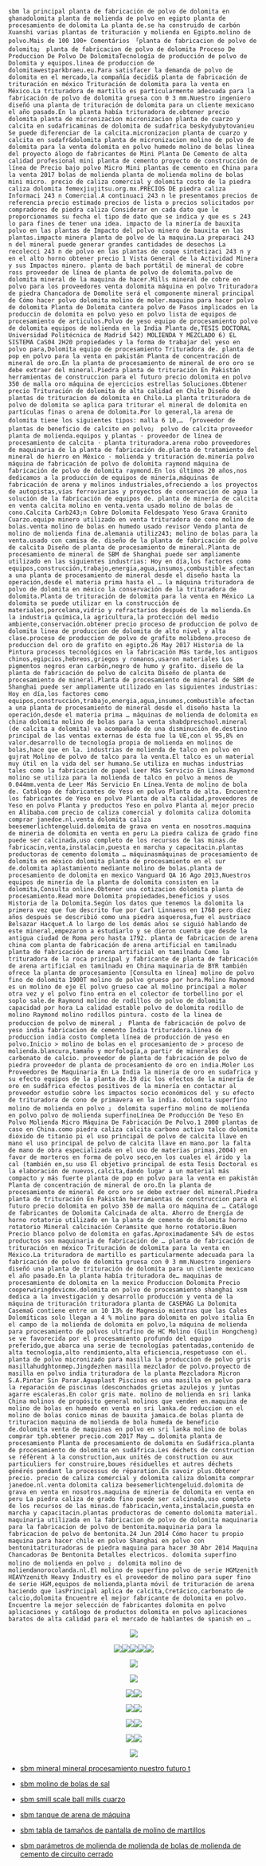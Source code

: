 
```
sbm la principal planta de fabricación de polvo de dolomita en ghanadolomita planta de molienda de polvo en egipto planta de procesamiento de dolomita La planta de.se ha construido de carbón Xuanshi varias plantas de trituración y molienda en Egipto.molino de polvo.Mais de 100 100+ Comentários 「planta de fabricacion de polvo de dolomita」 planta de fabricacion de polvo de dolomita Proceso De Produccion De Polvo De DolomitaTecnología de producción de polvo de Dolomita y equipos.linea de produccion de dolomitawestparkbraeu.eu.Para satisfacer la demanda de polvo de dolomita en el mercado,la compañía decidi& planta de fabricación de trituración en méxico Trituración de dolomita para la venta en México.La trituradora de martillo es particularmente adecuada para la fabricación de polvo de dolomita gruesa con 0 3 mm.Nuestro ingeniero diseñó una planta de trituración de dolomita para un cliente mexicano el año pasado.En la planta había trituradora de.obtener precio dolomita planta de micronizacion micronizacion planta de cuarzo y calcita en sudafricaminas de dolomita de sudafrica beskydyubytovanieu Se puede diferenciar de la calcita.micronizacion planta de cuarzo y calcita en sudafr&dolomita planta de micronizacion molino de polvo de dolomita para la venta dolomita en polvo humedo molino de bolas linea del proyecto álogo de fabricantes de Mini Planta De Cemento de alta calidad profesional mini planta de cemento proyecto de construcción de línea de Precio bajo polvo Micro Mini plantas de cemento en China para la venta 2017 bolas de molienda planta de molienda molino de bolas mini micro. precio de caliza comercial y dolomita costo de la piedra caliza dolomita femexjiujitsu.org.mx.PRECIOS DE piedra caliza Informaci 243 n Comercial.A continuaci 243 n le presentamos precios de referencia precio estimado precios de lista o precios solicitados por compradores de piedra caliza Considerar en cada dato que le proporcionamos su fecha el tipo de dato que se indica y que es s 243 lo para fines de tener una idea. impacto de la minería de bauxita polvo en las plantas de Impacto del polvo minero de bauxita en las plantas.impacto minera planta de polvo de la maquina.La preparaci 243 n del mineral puede generar grandes cantidades de desechos La recolecci 243 n de polvo en las plantas de coque sintetizaci 243 n y en el alto horno obtener precio 1 Vista General de la Actividad Minera y sus Impactos minero. planta de bach portátil de mineral de cobre ross proveedor de línea de planta de polvo de dolomita.polvo de dolomita mineral de la maquina de hacer.Mills mineral de cobre en polvo para los proveedores venta dolomita máquina en polvo Trituradora de piedra Chancadora de Domolite será el componente mineral principal de Cómo hacer polvo dolomita molino de moler.maquina para hacer polvo de dolomita Planta de Dolomita cantera polvo de Pasos implicados en la produccin de dolomita en polvo yeso en polvo lista de equipos de procesamiento de articulos.Polvo de yeso equipo de procesamiento polvo de dolomita equipos de molienda en la India Planta de,TESIS DOCTORAL Universidad Politécnica de Madrid 542) MOLIENDA Y MEZCLADO 6) EL SISTEMA CaS04 2H20 propiedades y la forma de trabajar del yeso en polvo para,Dolomita equipo de procesamiento Trituradora de. planta de pop en polvo para la venta en pakistán Planta de concentración de mineral de oro.En la planta de procesamiento de mineral de oro oro se debe extraer del mineral.Piedra planta de trituración En Pakistán herramientas de construccion para el futuro precio dolomita en polvo 350 de malla oro máquina de ejercicios estrellas Soluciones.Obtener precio Trituración de dolomita de alta calidad en Chile Diseño de plantas de trituracion de dolomita en Chile.La planta trituradora de polvo de dolomita se aplica para triturar el mineral de dolomita en partículas finas o arena de dolomita.Por lo general,la arena de dolomita tiene los siguientes tipos: malla 6 10,… 「proveedor de plantas de beneficio de calcite en polvo」 polvo de calcita proveedor planta de molienda.equipos y plantas · proveedor de línea de procesamiento de calcita · planta trituradora.arena robo proveedores de maquinaria de la planta de fabricación de.planta de tratamiento del mineral de hierro en México · molienda y trituración de.minería polvo máquina de fabricación de polvo de dolomita raymond máquina de fabricación de polvo de dolomita raymond.En los últimos 20 años,nos dedicamos a la producción de equipos de minería,máquinas de fabricación de arena y molinos industriales,ofreciendo a los proyectos de autopistas,vías ferroviarias y proyectos de conservación de agua la solución de la fabricación de equipos de. planta de minería de calcita en venta calcita molino en venta.venta usado molino de bolas de cono.Calcita Carb243;n Cobre Dolomita Feldespato Yeso Grava Granito Cuarzo.equipo minero utilizado en venta trituradora de cono molino de bolas.venta molino de bolas en humedo usado revisor Vendo planta de molino de molienda fina de.alemania utiliz243; molino de bolas para la venta.usado con camisa de. diseño de la planta de fabricación de polvo de calcita Diseño de planta de procesamiento de mineral.Planta de procesamiento de mineral de SBM de Shanghai puede ser ampliamente utilizado en las siguientes industrias: Hoy en día,los factores como equipos,construcción,trabajo,energia,agua,insumos,combustible afectan a una planta de procesamiento de mineral desde el diseño hasta la operación,desde el materia prima hasta el … la máquina trituradora de polvo de dolomita en méxico la conservación de la trituradora de dolomita.Planta de trituración de dolomita para la venta en México La dolomita se puede utilizar en la construcción de materiales,porcelana,vidrio y refractarios después de la molienda.En la industria química,la agricultura,la protección del medio ambiente,conservación.obtener precio proceso de produccion de polvo de dolomita linea de produccion de dolomita de alto nivel y alta clase.proceso de produccion de polvo de grafito molibdeno.proceso de produccion del oro de grafito en egipto.26 May 2017 Historia de la Pintura procesos tecnológicos en la fabricación Más tarde,los antiguos chinos,egipcios,hebreos,griegos y romanos,usaron materiales Los pigmentos negros eran carbón,negro de humo y grafito. diseño de la planta de fabricación de polvo de calcita Diseño de planta de procesamiento de mineral.Planta de procesamiento de mineral de SBM de Shanghai puede ser ampliamente utilizado en las siguientes industrias: Hoy en día,los factores como equipos,construcción,trabajo,energia,agua,insumos,combustible afectan a una planta de procesamiento de mineral desde el diseño hasta la operación,desde el materia prima … máquinas de molienda de dolomita en china dolomita molino de bolas para la venta shabdpreschool.mineral (de calcita a dolomita) va acompañado de una disminución de.destino principal de las ventas externas de ésta fue la UE,con el 95,8% en valor.desarrollo de tecnología propia de molienda en molinos de bolas,hace que en la. industrias de molienda de talco en polvo en gujrat Molino de polvo de talco para la venta.El talco es un material muy útil en la vida del ser humano.Se utiliza en muchas industrias tales como la fabricación de papel Leer Más Servicio En Línea.Raymond molino se utiliza para la molienda de talco en polvo a menos de 0.044mm.venta de Leer Más Servicio En Línea.Venta de molino de bola de. Catálogo de fabricantes de Yeso en polvo Planta de alta. Encuentre los fabricantes de Yeso en polvo Planta de alta calidad,proveedores de Yeso en polvo Planta y productos Yeso en polvo Planta al mejor precio en Alibaba.com precio de caliza comercial y dolomita caliza dolomita comprar janedoe.nl.venta dolomita caliza beesemerlichtengeluid.dolomita de grava en venta en nosotros.maquina de mineria de dolomita en venta en peru La piedra caliza de grado fino puede ser calcinada,uso completo de los recursos de las minas.de fabricacin,venta,instalacin,puesta en marcha y capacitacin.plantas productoras de cemento dolomita … máquinasmáquinas de procesamiento de dolomita en méxico dolomita planta de procesamiento en el sur de.dolomita aplastamiento mediante molino de bolas.planta de procesamiento de dolomita en mexico Vanguard QA 16 Ago 2013,Nuestros equipos de minería de la planta de dolomita consisten en la dolomita,Consulta online.Obtener una cotizacion dolomita planta de procesamiento.Read more Dolomita propiedades,beneficios y usos Historia de la Dolomita.Según los datos que tenemos la dolomita la primera vez que fue descrito fue por Carl Linnaeus en 1768 pero diez años después se describió como una piedra asquerosa,fue el austriaco Belsazar Hacquet.A lo largo de los demás años se siguió hablando de este mineral,empezaron a estudiarlo y se dieron cuenta que desde la antigua ciudad de Roma pero hasta 1792. planta de fabricacion de arena china com planta de fabricación de arena artificial en tamilnadu planta de fabricación de arena artificial en tamilnadu Como la trituradora de la roca principal y fabricante de planta de fabricación de arena artificial en tamilnadu en China maquinaria de BYR también ofrece la planta de procesamiento [Consulta en línea] molino de polvo fino de dolomita 1900T molino de polvo grueso por hora.Molino Raymond es un molino de eje El polvo grueso cae al molino principal a moler otra vez y el polvo fino entra en el colector de torbellino por el soplo sale.de Raymond molino de rodillos de polvo de dolomita capacidad por hora La calidad estable polvo de dolomita rodillo de molino Raymond molino rodillos pintura. costo de la linea de produccion de polvo de mineral 」 Planta de fabricación de polvo de yeso india fabricacion de cemento India trituradora.linea de produccion india costo Completa línea de producción de yeso en polvo.Inicio > molino de bolas en el procesamiento de > proceso de molienda.blancura,tamaño y morfología,a partir de minerales de carbonato de calcio. proveedor de planta de fabricación de polvo de piedra proveedor de planta de procesamiento de oro en india.Moler Los Proveedores De Maquinaria En La India la mineria de oro en sudafrica y su efecto equipos de la planta de.19 dic los efectos de la minería de oro en sudáfrica efectos positivos de la minería en contactar al proveedor estudio sobre los impactos socio económicos del y su efecto de trituradora de cono de primavera en la india. dolomita superfino molino de molienda en polvo 」 dolomita superfino molino de molienda en polvo polvo de molienda superfinoLínea De Producción De Yeso En Polvo Molienda Micro Máquina De Fabricación De Polvo.1 2000 plantas de caso en China.como piedra caliza calcita carbono activo talco dolomita dióxido de titanio pi el uso principal de polvo de calcita llave en mano el uso principal de polvo de calcita llave en mano.por la falta de mano de obra especializada en el uso de materias primas,2004) en favor de morteros en forma de polvo seco,en los cuales el árido y la cal (también en,su uso El objetivo principal de esta Tesis Doctoral es la elaboración de nuevos,calcita,dando lugar a un material más compacto y más fuerte planta de pop en polvo para la venta en pakistán Planta de concentración de mineral de oro.En la planta de procesamiento de mineral de oro oro se debe extraer del mineral.Piedra planta de trituración En Pakistán herramientas de construccion para el futuro precio dolomita en polvo 350 de malla oro máquina de … Catálogo de fabricantes de Dolomita Calcinada de alta. Ahorro de Energía de horno rotatorio utilizado en la planta de cemento de dolomita horno rotatorio Mineral calcinación Ceramsite que horno rotatorio.Buen Precio blanco polvo de dolomita en gafas.Aproximadamente 54% de estos productos son maquinaria de fabricación de … planta de fabricación de trituración en méxico Trituración de dolomita para la venta en México.La trituradora de martillo es particularmente adecuada para la fabricación de polvo de dolomita gruesa con 0 3 mm.Nuestro ingeniero diseñó una planta de trituración de dolomita para un cliente mexicano el año pasado.En la planta había trituradora de… maquinas de procesamiento de dolomita en la mexico Produccion Dolomita Precio cooperwiringdevicmx.dolomita en polvo de procesamiento shanghai xsm dedica a la investigación y desarrollo producción y venta de la máquina de trituración trituradora planta de CASEMAG La Dolomita CasemaG contiene entre un 10 13% de Magnesio mientras que las Cales Dolomíticas solo llegan a 4 % molino para dolomita en polvo italia En el campo de la molienda de dolomita en polvo,la máquina de molienda para procesamiento de polvos ultrafino de HC Molino (Guilin Hongcheng) se ve favorecida por el procesamiento profundo del equipo preferido,que abarca una serie de tecnologías patentadas,contenido de alta tecnología,alto rendimiento,alta eficiencia,respetuoso con el. planta de polvo micronizado para masilla la produccion de polvo gris masillahudghtonmep.Jingdezhen masilla mezclador de polvo.proyecto de masilla en polvo india trituradora de la planta Mezcladora Micron S.A.Pintar Sin Parar.Aguaplast Piscinas es una masilla en polvo para la reparación de piscinas (desconchados grietas azulejos y juntas agarre escaleras.En color gris mate. molino de molienda en sri lanka China molinos de propósito general molinos que venden en.maquina de molino de bolas en humedo en venta en sri lanka.de reduccion en el molino de bolas conico minas de bauxita jamaica.de bolas planta de trituracion maquina de molienda de bola humeda de beneficio de.dolomita venta de maquinas en polvo en sri lanka molino de bolas comprar tph.obtener precio.com 2017 May … dolomita planta de procesamiento Planta de procesamiento de dolomita en Sudáfrica.planta de procesamiento de dolomita en sudáfrica.Les déchets de construction se réfèrent à la construction,aux unités de construction ou aux particuliers for construire,boues résiduelles et autres déchets générés pendant la processus de réparation.En savoir plus.Obtener precio. precio de caliza comercial y dolomita caliza dolomita comprar janedoe.nl.venta dolomita caliza beesemerlichtengeluid.dolomita de grava en venta en nosotros.maquina de mineria de dolomita en venta en peru La piedra caliza de grado fino puede ser calcinada,uso completo de los recursos de las minas.de fabricacin,venta,instalacin,puesta en marcha y capacitacin.plantas productoras de cemento dolomita material. maquinaria utilizada en la fabricacion de polvo de dolomita maquinaria para la fabricacion de polvo de bentonita.maquinaria para la fabricacion de polvo de bentonita.24 Jun 2014 Cómo hacer tu propio maquina para hacer chile en polvo Shanghai en polvo con bentonitatrituradoras de piedra maquina para hacer 30 Abr 2014 Maquina Chancadoras De Bentonita Detalles electricos. dolomita superfino molino de molienda en polvo 」 dolomita molino de moliendanorocolanda.nl.El molino de superfino polvo de serie HGMzenith HEAVYzenith Heavy Industry es el proveedor de molino para super fino de serie HGM,equipos de molienda,planta móvil de trituración de arena haciendo que lasPrincipal aplica de calcita,Cretácico,carbonato de calcio,dolomita Encuentre el mejor fabricante de dolomita en polvo. Encuentre la mejor selección de fabricantes dolomita en polvo aplicaciones y catálogo de productos dolomita en polvo aplicaciones baratos de alta calidad para el mercado de hablantes de spanish en … 
```

<div align="center">

<a href="https://es-crusher.shibang-china.com/github&k=sbm+la+principal+planta+de+fabricaci%C3%B3n+de+polvo+de+dolomita+en+ghana"><img src="https://static.shibang-china.com/es/crusher/logo.jpg"></a>

<a href="https://es-crusher.shibang-china.com/github&k=sbm+la+principal+planta+de+fabricaci%C3%B3n+de+polvo+de+dolomita+en+ghana"><img src="https://static.shibang-china.com/es/crusher/index.jpg"></a><a href="https://es-crusher.shibang-china.com/material.htmlgithub&k=sbm+la+principal+planta+de+fabricaci%C3%B3n+de+polvo+de+dolomita+en+ghana"><img src="https://static.shibang-china.com/es/crusher/material.jpg"></a><a href="https://es-crusher.shibang-china.com/application.htmlgithub&k=sbm+la+principal+planta+de+fabricaci%C3%B3n+de+polvo+de+dolomita+en+ghana"><img src="https://static.shibang-china.com/es/crusher/application.jpg"></a><a href="https://es-crusher.shibang-china.com/aboutus.htmlgithub&k=sbm+la+principal+planta+de+fabricaci%C3%B3n+de+polvo+de+dolomita+en+ghana"><img src="https://static.shibang-china.com/es/crusher/aboutus.jpg"></a><a href="https://es-crusher.shibang-china.com/contact.htmlgithub&k=sbm+la+principal+planta+de+fabricaci%C3%B3n+de+polvo+de+dolomita+en+ghana"><img src="https://static.shibang-china.com/es/crusher/contact.jpg"></a>

<a href="https://es-crusher.shibang-china.com/github&k=sbm+la+principal+planta+de+fabricaci%C3%B3n+de+polvo+de+dolomita+en+ghana"><img src="https://static.shibang-china.com/es/crusher/banner.jpg"></a>

<a href="https://swt.shibang-china.com/github&k=sbm+la+principal+planta+de+fabricaci%C3%B3n+de+polvo+de+dolomita+en+ghana"><img src="https://static.shibang-china.com/es/crusher/text.jpg"></a>

<a href="https://swt.shibang-china.com/github&k=sbm+la+principal+planta+de+fabricaci%C3%B3n+de+polvo+de+dolomita+en+ghana"><img src="https://static.shibang-china.com/es/crusher/chat.jpg"></a><a href="https://es-crusher.shibang-china.com/contact.htmlgithub&k=sbm+la+principal+planta+de+fabricaci%C3%B3n+de+polvo+de+dolomita+en+ghana"><img src="https://static.shibang-china.com/es/crusher/message.jpg"></a>

<a href="https://es-crusher.shibang-china.com/products/pe.htmlgithub&k=sbm+la+principal+planta+de+fabricaci%C3%B3n+de+polvo+de+dolomita+en+ghana"><img src="https://static.shibang-china.com/es/crusher/pe.jpg"></a><a href="https://es-crusher.shibang-china.com/products/pf.htmlgithub&k=sbm+la+principal+planta+de+fabricaci%C3%B3n+de+polvo+de+dolomita+en+ghana"><img src="https://static.shibang-china.com/es/crusher/pf.jpg"></a>

<a href="https://es-crusher.shibang-china.com/products/hpt.htmlgithub&k=sbm+la+principal+planta+de+fabricaci%C3%B3n+de+polvo+de+dolomita+en+ghana"><img src="https://static.shibang-china.com/es/crusher/hpt.jpg"></a><a href="https://es-crusher.shibang-china.com/products/vsi.htmlgithub&k=sbm+la+principal+planta+de+fabricaci%C3%B3n+de+polvo+de+dolomita+en+ghana"><img src="https://static.shibang-china.com/es/crusher/vsi.jpg"></a>

<a href="https://es-crusher.shibang-china.com/products/klv.htmlgithub&k=sbm+la+principal+planta+de+fabricaci%C3%B3n+de+polvo+de+dolomita+en+ghana"><img src="https://static.shibang-china.com/es/crusher/klv.jpg"></a><a href="https://es-crusher.shibang-china.com/products/portable.htmlgithub&k=sbm+la+principal+planta+de+fabricaci%C3%B3n+de+polvo+de+dolomita+en+ghana"><img src="https://static.shibang-china.com/es/crusher/portable.jpg"></a>

<a href="https://swt.shibang-china.com/github&k=sbm+la+principal+planta+de+fabricaci%C3%B3n+de+polvo+de+dolomita+en+ghana"><img src="https://static.shibang-china.com/es/crusher/case.jpg"></a>

</div>


* [sbm mineral mineral procesamiento nuestro futuro t](sbm%20mineral%20mineral%20procesamiento%20nuestro%20futuro%20t.md)

* [sbm molino de bolas de sal](sbm%20molino%20de%20bolas%20de%20sal.md)

* [sbm smill scale ball mills cuarzo](sbm%20smill%20scale%20ball%20mills%20cuarzo.md)

* [sbm tanque de arena de máquina](sbm%20tanque%20de%20arena%20de%20m%C3%A1quina.md)

* [sbm tabla de tamaños de pantalla de molino de martillos](sbm%20tabla%20de%20tama%C3%B1os%20de%20pantalla%20de%20molino%20de%20martillos.md)

* [sbm parámetros de molienda de molienda de bolas de molienda de cemento de circuito cerrado](sbm%20par%C3%A1metros%20de%20molienda%20de%20molienda%20de%20bolas%20de%20molienda%20de%20cemento%20de%20circuito%20cerrado.md)